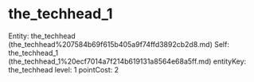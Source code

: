 # the_techhead_1

Entity: the_techhead (the_techhead%207584b69f615b405a9f74ffd3892cb2d8.md)
Self: the_techhead_1 (the_techhead_1%20ecf7014a7f214b619131a8564e68a5ff.md)
entityKey: the_techhead
level: 1
pointCost: 2